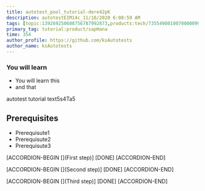 ```yaml
---
title: autotest_pool_tutorial-dere42pK
description: autotestEIM14c_11/18/2020 6:08:59 AM
tags: [topic:139269250608756787992873,products:tech/73554900100700000996,tutorial:experience/advanced]
primary_tag: tutorial:product/sapHana
time: 354
author_profile: https://github.com/ksAutotests
author_name: ksAutotests
---
```

### You will learn
- You will learn this
- and that

autotest tutorial text5s4Ta5

## Prerequisites
- Prerequisute1
- Prerequisute2
- Prerequisute3

[ACCORDION-BEGIN [](First step)]
[DONE]
[ACCORDION-END]

[ACCORDION-BEGIN [](Second step)]
[DONE]
[ACCORDION-END]

[ACCORDION-BEGIN [](Third step)]
[DONE]
[ACCORDION-END]

